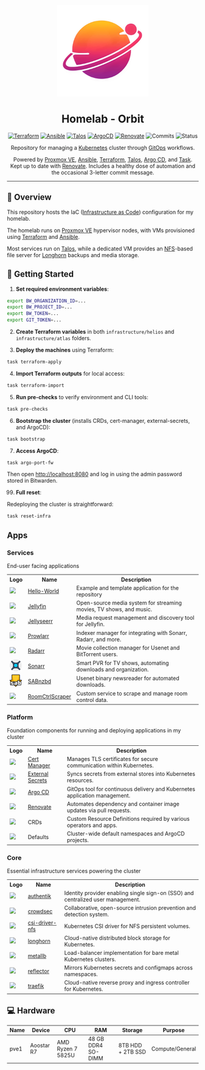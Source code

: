 <div align="center">

<img src="https://raw.githubusercontent.com/Myrenic/Orbit/refs/heads/main/docs/branding/logo-transparant-bg.png?raw=true" alt="Orbit Logo" width="240"/>

#  Homelab - Orbit 

[![Terraform](https://img.shields.io/badge/Terraform-%235835CC.svg?logo=terraform&logoColor=white)](https://www.terraform.io/)
[![Ansible](https://img.shields.io/badge/Ansible-%231A1918.svg?logo=ansible&logoColor=white)](https://www.ansible.com/)
[![Talos](https://img.shields.io/badge/Talos-blue?logo=kubernetes&logoColor=white)](https://www.talos.dev/)
[![ArgoCD](https://img.shields.io/badge/ArgoCD-orange?logo=argo&logoColor=white)](https://argo-cd.readthedocs.io/)
[![Renovate](https://img.shields.io/badge/Renovate-enabled-brightgreen?logo=renovatebot)](https://github.com/renovatebot/renovate)
![Commits](https://img.shields.io/badge/commits-lost--count-blueviolet)
![Status](https://img.shields.io/badge/status-stable-green)

Repository for managing a [Kubernetes](https://kubernetes.io/) cluster through [GitOps](https://en.wikipedia.org/wiki/DevOps) workflows.

Powered by [Proxmox VE](https://www.proxmox.com/en/proxmox-virtual-environment), [Ansible](https://www.ansible.com/), [Terraform](https://www.terraform.io/), [Talos](https://talos.dev), [Argo CD](https://argoproj.github.io/cd/), and [Task](https://taskfile.dev/).
Kept up to date with [Renovate](https://www.mend.io/renovate/).
Includes a healthy dose of automation and the occasional 3-letter commit message.

</div>

---

## 📖 Overview

This repository hosts the IaC ([Infrastructure as Code](https://en.wikipedia.org/wiki/Infrastructure_as_code)) configuration for my homelab.

The homelab runs on [Proxmox VE](https://www.proxmox.com/en/proxmox-virtual-environment) hypervisor nodes, with VMs provisioned using [Terraform](https://www.terraform.io/) and [Ansible](https://www.ansible.com/).

Most services run on [Talos](https://www.talos.dev/), while a dedicated VM provides an [NFS](https://en.wikipedia.org/wiki/Network_File_System)-based file server for [Longhorn](https://longhorn.io/) backups and media storage.

## 🚀 Getting Started

1. **Set required environment variables**:

```bash
export BW_ORGANIZATION_ID=...
export BW_PROJECT_ID=...
export BW_TOKEN=...
export GIT_TOKEN=...
```

2. **Create Terraform variables** in both `infrastructure/helios` and `infrastructure/atlas` folders.

3. **Deploy the machines** using Terraform:

```bash
task terraform-apply
```

4. **Import Terraform outputs** for local access:

```bash
task terraform-import
```

5. **Run pre-checks** to verify environment and CLI tools:

```bash
task pre-checks
```

6. **Bootstrap the cluster** (installs CRDs, cert-manager, external-secrets, and ArgoCD):

```bash
task bootstrap
```

7. **Access ArgoCD**:

```bash
task argo-port-fw
```

Then open [http://localhost:8080](http://localhost:8080) and log in using the admin password stored in Bitwarden.

99. **Full reset**:

Redeploying the cluster is straightforward:

```bash
task reset-infra
```

## Apps

### Services

End-user facing applications

<table>
    <tr>
        <th>Logo</th>
        <th>Name</th>
        <th>Description</th>
    </tr>
    <tr>
        <td><img width="32" src="https://cdn.jsdelivr.net/gh/homarr-labs/dashboard-icons/svg/bytestash.svg"></td>
        <td><a href="https://github.com/crccheck/docker-hello-world">Hello-World</a></td>
        <td>Example and template application for the repository</td>
    </tr>
    <tr>
        <td><img width="32" src="https://cdn.jsdelivr.net/gh/walkxcode/dashboard-icons/svg/jellyfin.svg"></td>
        <td><a href="https://jellyfin.org/">Jellyfin</a></td>
        <td>Open-source media system for streaming movies, TV shows, and music.</td>
    </tr>
    <tr>
        <td><img width="32" src="https://cdn.jsdelivr.net/gh/walkxcode/dashboard-icons/svg/jellyseerr.svg"></td>
        <td><a href="https://github.com/Fallenbagel/jellyseerr">Jellyseerr</a></td>
        <td>Media request management and discovery tool for Jellyfin.</td>
    </tr>
    <tr>
        <td><img width="32" src="https://cdn.jsdelivr.net/gh/walkxcode/dashboard-icons/svg/prowlarr.svg"></td>
        <td><a href="https://github.com/Prowlarr/Prowlarr">Prowlarr</a></td>
        <td>Indexer manager for integrating with Sonarr, Radarr, and more.</td>
    </tr>
    <tr>
        <td><img width="32" src="https://cdn.jsdelivr.net/gh/walkxcode/dashboard-icons/svg/radarr.svg"></td>
        <td><a href="https://radarr.video/">Radarr</a></td>
        <td>Movie collection manager for Usenet and BitTorrent users.</td>
    </tr>
    <tr>
        <td><img width="32" src="https://raw.githubusercontent.com/walkxcode/dashboard-icons/master/svg/sonarr.svg"></td>
        <td><a href="https://sonarr.tv/">Sonarr</a></td>
        <td>Smart PVR for TV shows, automating downloads and organization.</td>
    </tr>
    <tr>
        <td><img width="32" src="https://raw.githubusercontent.com/walkxcode/dashboard-icons/master/svg/sabnzbd.svg"></td>
        <td><a href="https://sabnzbd.org/">SABnzbd</a></td>
        <td>Usenet binary newsreader for automated downloads.</td>
    </tr>
    <tr>
        <td><img width="32" src="https://avatars.githubusercontent.com/u/38107502?s=48&v=4"></td>
        <td><a href="https://github.com/Myrenic/RoomctrlScraper">RoomCtrlScraper</a></td>
        <td>Custom service to scrape and manage room control data.</td>
    </tr>
</table>

### Platform

Foundation components for running and deploying applications in my cluster

<table>
    <tr>
        <th>Logo</th>
        <th>Name</th>
        <th>Description</th>
    </tr>
    <tr>
        <td><img width="32" src="https://cdn.jsdelivr.net/gh/walkxcode/dashboard-icons/svg/cert-manager.svg"></td>
        <td><a href="https://cert-manager.io/">Cert Manager</a></td>
        <td>Manages TLS certificates for secure communication within Kubernetes.</td>
    </tr>
    <tr>
        <td><img width="32" src="https://external-secrets.io/latest/pictures/eso-round-logo.svg"></td>
        <td><a href="https://external-secrets.io/latest/">External Secrets</a></td>
        <td>Syncs secrets from external stores into Kubernetes resources.</td>
    </tr>
    <tr>
        <td><img width="32" src="https://argo-cd.readthedocs.io/en/stable/assets/logo.png"></td>
        <td><a href="https://argo-cd.readthedocs.io/en/stable/">Argo CD</a></td>
        <td>GitOps tool for continuous delivery and Kubernetes application management.</td>
    </tr>
    <tr>
        <td><img width="32" src="https://www.svgrepo.com/download/374041/renovate.svg"></td>
        <td><a href="https://github.com/renovatebot/renovate">Renovate</a></td>
        <td>Automates dependency and container image updates via pull requests.</td>
    </tr>
    <tr>
        <td><img width="32" src="https://avatars.githubusercontent.com/u/38107502?s=48&v=4"></td>
        <td>CRDs</td>
        <td>Custom Resource Definitions required by various operators and apps.</td>
    </tr>
    <tr>
        <td><img width="32" src="https://avatars.githubusercontent.com/u/38107502?s=48&v=4"></td>
        <td>Defaults</td>
        <td>Cluster-wide default namespaces and ArgoCD projects.</td>
    </tr>
</table>

### Core

Essential infrastructure services powering the cluster

<table>
    <tr>
        <th>Logo</th>
        <th>Name</th>
        <th>Description</th>
    </tr>
    <tr>
        <td><img width="32" src="https://cdn.jsdelivr.net/gh/walkxcode/dashboard-icons/svg/authentik.svg"></td>
        <td><a href="https://goauthentik.io/">authentik</a></td>
        <td>Identity provider enabling single sign-on (SSO) and centralized user management.</td>
    </tr>
    <tr>
        <td><img width="32" src="https://cdn.jsdelivr.net/gh/walkxcode/dashboard-icons/svg/crowdsec.svg"></td>
        <td><a href="https://www.crowdsec.net/">crowdsec</a></td>
        <td>Collaborative, open-source intrusion prevention and detection system.</td>
    </tr>
    <tr>
        <td><img width="32" src="https://artifacthub.io/static/media/placeholder_pkg_helm.png"></td>
        <td><a href="https://github.com/kubernetes-csi/csi-driver-nfs">csi-driver-nfs</a></td>
        <td>Kubernetes CSI driver for NFS persistent volumes.</td>
    </tr>
    <tr>
        <td><img width="32" src="https://cdn.jsdelivr.net/gh/walkxcode/dashboard-icons/svg/longhorn.svg"></td>
        <td><a href="https://longhorn.io/">longhorn</a></td>
        <td>Cloud-native distributed block storage for Kubernetes.</td>
    </tr>
    <tr>
        <td><img width="32" src="https://cdn.jsdelivr.net/gh/walkxcode/dashboard-icons/svg/metallb.svg"></td>
        <td><a href="https://metallb.universe.tf/">metallb</a></td>
        <td>Load-balancer implementation for bare metal Kubernetes clusters.</td>
    </tr>
    <tr>
        <td><img width="32" src="https://avatars.githubusercontent.com/u/33608853?s=48&v=4"></td>
        <td><a href="https://github.com/emberstack/kubernetes-reflector">reflector</a></td>
        <td>Mirrors Kubernetes secrets and configmaps across namespaces.</td>
    </tr>
    <tr>
        <td><img width="32" src="https://cdn.jsdelivr.net/gh/walkxcode/dashboard-icons/svg/traefik.svg"></td>
        <td><a href="https://traefik.io/">traefik</a></td>
        <td>Cloud-native reverse proxy and ingress controller for Kubernetes.</td>
    </tr>
</table>

## 💻 Hardware

| Name    | Device                 | CPU               | RAM             | Storage          | Purpose           |
|---------|------------------------|-----------------|----------------|-----------------|------------------|
| pve1 | Aoostar R7             | AMD Ryzen 7 5825U | 48 GB DDR4 SO-DIMM | 8TB HDD + 2TB SSD           | Compute/General   |
